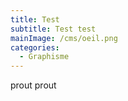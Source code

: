 ```yaml
---
title: Test
subtitle: Test test
mainImage: /cms/oeil.png
categories:
  - Graphisme
---
```


prout prout
